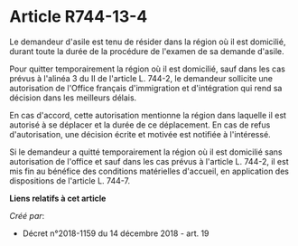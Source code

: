 # Article R744-13-4

Le demandeur d'asile est tenu de résider dans la région où il est domicilié, durant toute la durée de la procédure de
l'examen de sa demande d'asile.

Pour quitter temporairement la région où il est domicilié, sauf dans les cas prévus à l'alinéa 3 du II de l'article L. 744-2,
le demandeur sollicite une autorisation de l'Office français d'immigration et d'intégration qui rend sa décision dans les
meilleurs délais.

En cas d'accord, cette autorisation mentionne la région dans laquelle il est autorisé à se déplacer et la durée de ce
déplacement. En cas de refus d'autorisation, une décision écrite et motivée est notifiée à l'intéressé.

Si le demandeur a quitté temporairement la région où il est domicilié sans autorisation de l'office et sauf dans les cas
prévus à l'article L. 744-2, il est mis fin au bénéfice des conditions matérielles d'accueil, en application des dispositions
de l'article L. 744-7.

**Liens relatifs à cet article**

_Créé par_:

  - Décret n°2018-1159 du 14 décembre 2018 - art. 19
